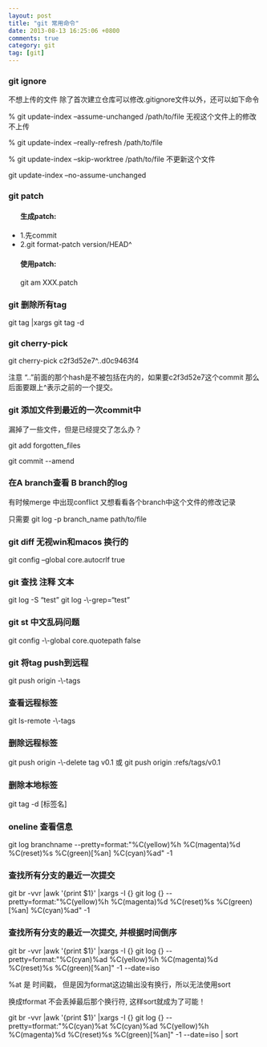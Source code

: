 ```yaml
---
layout: post
title: "git 常用命令"
date: 2013-08-13 16:25:06 +0800
comments: true
category: git
tag: [git]
---
```


<h3>git ignore</h3>
不想上传的文件 除了首次建立仓库可以修改.gitignore文件以外，还可以如下命令

% git update-index –assume-unchanged /path/to/file  无视这个文件上的修改 不上传

% git update-index –really-refresh /path/to/file

% git update-index –skip-worktree /path/to/file 不更新这个文件

git update-index –no-assume-unchanged


<h3>git patch</h3>
<ul>
<h4>生成patch:</h4>
<li>
1.先commit
</li>
<li>	
2.git format-patch version/HEAD^
</li>
<h4>使用patch:</h4>
git am XXX.patch
</ul>

<h3>git 删除所有tag</h3>
git tag |xargs git tag -d


<h3>git cherry-pick</h3>
git cherry-pick c2f3d52e7^..d0c9463f4

注意 “..”前面的那个hash是不被包括在内的，如果要c2f3d52e7这个commit 那么后面要跟上^表示之前的一个提交。

<h3>git 添加文件到最近的一次commit中</h3>
漏掉了一些文件，但是已经提交了怎么办？

git add forgotten_files

git commit -\-amend

<h3>在A branch查看 B branch的log</h3>
有时候merge 中出现conflict 又想看看各个branch中这个文件的修改记录

只需要 git log -p branch_name path/to/file

<h3>git diff 无视win和macos 换行的</h3>
git config –global core.autocrlf true

<h3>git 查找 注释 文本</h3>
git log -S “test”  
git log -\-grep=“test”

<h3>git st 中文乱码问题</h3>
git config -\-global core.quotepath false

<h3>git 将tag push到远程</h3>
git push origin -\-tags

<h3>查看远程标签</h3>
git ls-remote -\-tags

<h3>删除远程标签</h3>
git push origin -\-delete tag v0.1
或 git push origin :refs/tags/v0.1

<h3>删除本地标签</h3>
git tag -d [标签名]


<h3>oneline 查看信息</h3>
git log branchname --pretty=format:"%C(yellow)%h %C(magenta)%d %C(reset)%s %C(green)[%an] %C(cyan)%ad"  -1

<h3>查找所有分支的最近一次提交</h3>
git br -vvr |awk '{print $1}' |xargs -I {} git log {} --pretty=format:"%C(yellow)%h %C(magenta)%d %C(reset)%s %C(green)[%an] %C(cyan)%ad"  -1

<h3>查找所有分支的最近一次提交, 并根据时间倒序</h3>
git br -vvr |awk '{print $1}' |xargs -I {} git log {} --pretty=format:"%C(cyan)%ad %C(yellow)%h %C(magenta)%d %C(reset)%s %C(green)[%an]"  -1 --date=iso

%at 是 时间戳， 但是因为format这边输出没有换行，所以无法使用sort

换成tformat 不会丢掉最后那个换行符, 这样sort就成为了可能！

git br -vvr |awk '{print $1}' |xargs -I {} git log {} --pretty=tformat:"%C(cyan)%at %C(cyan)%ad %C(yellow)%h %C(magenta)%d %C(reset)%s %C(green)[%an]"  -1 --date=iso | sort

